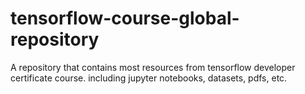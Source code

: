 # tensorflow-course-global-repository
A repository that contains most resources from tensorflow developer certificate course. including jupyter notebooks, datasets, pdfs, etc.
